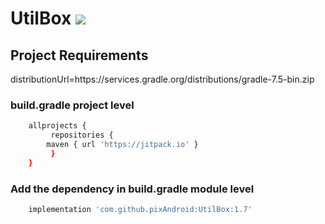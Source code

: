 # UtilBox [![](https://jitpack.io/v/pixAndroid/UtilBox.svg)](https://jitpack.io/#pixAndroid/UtilBox)


## Project Requirements
distributionUrl=https\://services.gradle.org/distributions/gradle-7.5-bin.zip


### build.gradle project level
```bash
	allprojects {
	     repositories {
		maven { url 'https://jitpack.io' }
	     }
	}
```


### Add the dependency in build.gradle module level
```bash
	implementation 'com.github.pixAndroid:UtilBox:1.7'
```
